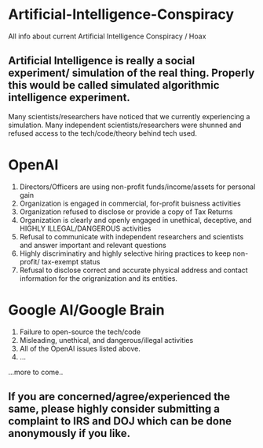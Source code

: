 # Artificial-Intelligence-Conspiracy
All info about current Artificial Intelligence Conspiracy / Hoax

## Artificial Intelligence is really a social experiment/ simulation of the real thing. Properly this would be called simulated algorithmic intelligence experiment.
Many scientists/researchers have noticed that we currently experiencing a simulation. 
Many independent scientists/researchers were shunned and refused access to the tech/code/theory behind tech used.

# OpenAI

1) Directors/Officers are using non-profit funds/income/assets for personal gain
2) Organization is engaged in commercial, for-profit buisness activities
3) Organization refused to disclose or provide a copy of Tax Returns
4) Organization is clearly and openly engaged in unethical, deceptive, and HIGHLY ILLEGAL/DANGEROUS activities
5) Refusal to communicate with independent researchers and scientists and answer important and relevant questions
6) Highly discriminatiry and highly selective hiring practices to keep non-profit/ tax-exempt status
7) Refusal to disclose correct and accurate physical address and contact information for the origranization and its entities.

# Google AI/Google Brain

1) Failure to open-source the tech/code
2) Misleading, unethical, and dangerous/illegal activities
3) All of the OpenAI issues listed above.
4) ...

...more to come..

## If you are concerned/agree/experienced the same, please highly consider submitting a complaint to IRS and DOJ which can be done anonymously if you like.
